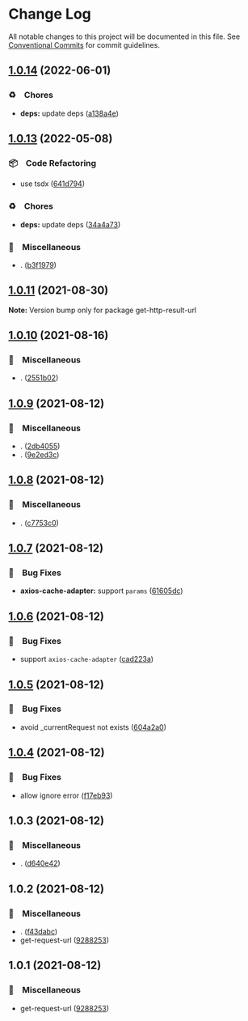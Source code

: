 # Change Log

All notable changes to this project will be documented in this file.
See [Conventional Commits](https://conventionalcommits.org) for commit guidelines.

## [1.0.14](https://github.com/bluelovers/ws-http/compare/get-http-result-url@1.0.13...get-http-result-url@1.0.14) (2022-06-01)


### ♻️　Chores

* **deps:** update deps ([a138a4e](https://github.com/bluelovers/ws-http/commit/a138a4e1eee038076a2c21ef175d86842abaafd8))





## [1.0.13](https://github.com/bluelovers/ws-http/compare/get-http-result-url@1.0.11...get-http-result-url@1.0.13) (2022-05-08)


### 📦　Code Refactoring

* use tsdx ([641d794](https://github.com/bluelovers/ws-http/commit/641d79460371bf09c5c1e77790237896a228c85a))


### ♻️　Chores

* **deps:** update deps ([34a4a73](https://github.com/bluelovers/ws-http/commit/34a4a73455fcde24f299dff1d321020d6d4e8064))


### 🔖　Miscellaneous

* . ([b3f1979](https://github.com/bluelovers/ws-http/commit/b3f1979e1c28dfc67017ec8979b031e352a7bf25))





## [1.0.11](https://github.com/bluelovers/ws-http/compare/get-http-result-url@1.0.10...get-http-result-url@1.0.11) (2021-08-30)

**Note:** Version bump only for package get-http-result-url





## [1.0.10](https://github.com/bluelovers/ws-http/compare/get-http-result-url@1.0.9...get-http-result-url@1.0.10) (2021-08-16)


### 🔖　Miscellaneous

* . ([2551b02](https://github.com/bluelovers/ws-http/commit/2551b0240b15a24c0853d17221a16077934c9ff1))





## [1.0.9](https://github.com/bluelovers/ws-http/compare/get-http-result-url@1.0.8...get-http-result-url@1.0.9) (2021-08-12)


### 🔖　Miscellaneous

* . ([2db4055](https://github.com/bluelovers/ws-http/commit/2db4055f43e06c27f6e85e2913b42ab43ae46783))
* . ([9e2ed3c](https://github.com/bluelovers/ws-http/commit/9e2ed3c85087e9fc308e02e4f4ec5491f180a4f2))





## [1.0.8](https://github.com/bluelovers/ws-http/compare/get-http-result-url@1.0.7...get-http-result-url@1.0.8) (2021-08-12)


### 🔖　Miscellaneous

* . ([c7753c0](https://github.com/bluelovers/ws-http/commit/c7753c0ab8859e5962603bbb6fd76627f874ba10))





## [1.0.7](https://github.com/bluelovers/ws-http/compare/get-http-result-url@1.0.6...get-http-result-url@1.0.7) (2021-08-12)


### 🐛　Bug Fixes

* **axios-cache-adapter:** support `params` ([61605dc](https://github.com/bluelovers/ws-http/commit/61605dc88cada911b6203671f08c0eebb4c5e12c))





## [1.0.6](https://github.com/bluelovers/ws-http/compare/get-http-result-url@1.0.5...get-http-result-url@1.0.6) (2021-08-12)


### 🐛　Bug Fixes

* support `axios-cache-adapter` ([cad223a](https://github.com/bluelovers/ws-http/commit/cad223abc2606d54274c0fa1a99505ad67e8975f))





## [1.0.5](https://github.com/bluelovers/ws-http/compare/get-http-result-url@1.0.4...get-http-result-url@1.0.5) (2021-08-12)


### 🐛　Bug Fixes

* avoid _currentRequest not exists ([604a2a0](https://github.com/bluelovers/ws-http/commit/604a2a0d0d8bf36820e9274538b5661db4ae4906))





## [1.0.4](https://github.com/bluelovers/ws-http/compare/get-http-result-url@1.0.3...get-http-result-url@1.0.4) (2021-08-12)


### 🐛　Bug Fixes

* allow ignore error ([f17eb93](https://github.com/bluelovers/ws-http/commit/f17eb93102a87f61d4845d64c1185c04697bba51))





## 1.0.3 (2021-08-12)


### 🔖　Miscellaneous

* . ([d640e42](https://github.com/bluelovers/ws-http/commit/d640e429aa213cf37993aac4a44dbc162bc368b4))





## 1.0.2 (2021-08-12)


### 🔖　Miscellaneous

* . ([f43dabc](https://github.com/bluelovers/ws-http/commit/f43dabcd2c55a2197dd658eec39c59db5cde024f))
* get-request-url ([9288253](https://github.com/bluelovers/ws-http/commit/92882531d5e77ada7e292733879b92eee9cc7fda))





## 1.0.1 (2021-08-12)


### 🔖　Miscellaneous

* get-request-url ([9288253](https://github.com/bluelovers/ws-http/commit/92882531d5e77ada7e292733879b92eee9cc7fda))
